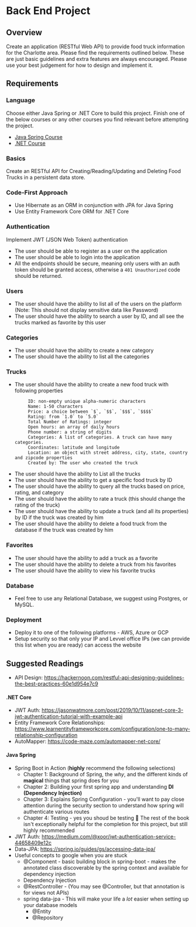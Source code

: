 # Back End Project

## Overview
Create an application (RESTful Web API) to provide food truck information for the Charlotte area. Please find the requirements outlined below. These are just basic guidelines and extra features are always encouraged. Please use your best judgement for how to design and implement it.

## Requirements
### Language
Choose either Java Spring or .NET Core to build this project. Finish one of the below courses or any other courses you find relevant before attempting the project.
- [Java Spring Course](https://www.udemy.com/spring-hibernate-tutorial/) 
- [.NET Course](https://www.udemy.com/aspnet-core-20-e-commerce-web-site-based-on-microservices-and-docker/) 

### Basics 
Create an RESTful API for Creating/Reading/Updating and Deleting Food Trucks in a persistent data store.

### Code-First Approach
- Use Hibernate as an ORM in conjunction with JPA for Java Spring
- Use Entity Framework Core ORM for .NET Core

### Authentication
Implement JWT (JSON Web Token) authentication
- The user should be able to register as a user on the application
- The user should be able to login into the application
- All the endpoints should be secure, meaning only users with an auth token should be granted access, otherwise a ```401 Unauthorized``` code should be returned. 

### Users
- The user should have the ability to list all of the users on the platform (Note: This should not display sensitive data like Password)
- The user should have the ability to search a user by ID, and all see the trucks marked as favorite by this user

### Categories
- The user should have the ability to create a new category
- The user should have the ability to list all the categories

### Trucks
- The user should have the ability to create a new food truck with following properties
     ```
          ID: non-empty unique alpha-numeric characters
          Name: 1-50 characters
          Price: a choice between `$`, `$$`, `$$$`, `$$$$`
          Rating: from `1.0` to `5.0`
          Total Number of Ratings: integer
          Open hours: an array of daily hours
          Phone number: a string of digits
          Categories: A list of categories. A truck can have many categories. 
          Coordinates: latitude and longitude
          Location: an object with street address, city, state, country and zipcode properties
          Created by: The user who created the truck
    ```
- The user should have the ability to List all the trucks 
- The user should have the ability to get a specific food truck by ID
- The user should have the ability to query all the trucks based on price, rating, and category
- The user should have the ability to rate a truck (this should change the rating of the truck)
- The user should have the ability to update a truck (and all its properties) by ID if the truck was created by him
- The user should have the ability to delete a food truck from the database if the truck was created by him

### Favorites
- The user should have the ability to add a truck as a favorite
- The user should have the ability to delete a truck from his favorites
- The user should have the ability to view his favorite trucks

### Database
- Feel free to use any Relational Database, we suggest using Postgres, or MySQL. 



### Deployment
- Deploy it to one of the following platforms - AWS, Azure or GCP
- Setup security so that only your IP and Levvel office IPs (we can provide this list when you are ready) can access the website


## Suggested Readings
- API Design: https://hackernoon.com/restful-api-designing-guidelines-the-best-practices-60e1d954e7c9
#### .NET Core 
- JWT Auth: https://jasonwatmore.com/post/2019/10/11/aspnet-core-3-jwt-authentication-tutorial-with-example-api
- Entity Framework Core Relationships: https://www.learnentityframeworkcore.com/configuration/one-to-many-relationship-configuration
- AutoMapper: https://code-maze.com/automapper-net-core/
#### Java Spring
- Spring Boot in Action (**highly** recommend the following selections)
     - Chapter 1: Background of Spring, the *why*, and the different kinds of **magical** things that spring does for you
     - Chapter 2: Building your first spring app and understanding **DI (Dependency Injection)**
     - Chapter 3: Explains Spring Configuration - you'll want to pay close attention during the security section to understand how spring will authenticate various routes
     - Chapter 4: Testing - yes you shoud be testing  :eyes:
     The rest of the book isn't exceptionally helpful for the completion for this project, but still highly recommended
- JWT Auth: https://medium.com/@xoor/jwt-authentication-service-44658409e12c
- Data-JPA: https://spring.io/guides/gs/accessing-data-jpa/
- Useful concepts to google when you are stuck
     - @Component - basic building block in spring-boot - makes the annotated class discoverable by the spring context and available for dependency injection
     - Dependency Injection
     - @RestController - (You may see @Controller, but that annotation is for views not APIs)
     - spring data-jpa - This will make your life a *lot* easier when setting up your database models
          - @Entity
          - @Repository
